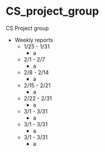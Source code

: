 # CS_project_group
CS Project group

  - Weekly reports
    - 1/25 - 1/31
      - a
    - 2/1 - 2/7
      - a
    - 2/8 - 2/14
      - a
    - 2/15 - 2/21
      - a
    - 2/22 - 2/31
      - a
    - 3/1 - 3/31
      - a
    - 3/1 - 3/31
      - a
    - 3/1 - 3/31
      - a
